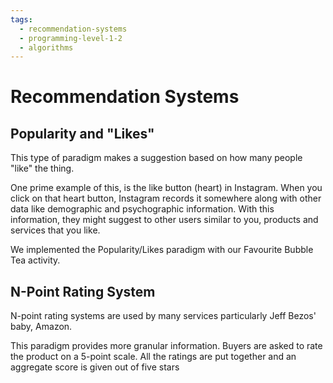```yaml
---
tags:
  - recommendation-systems
  - programming-level-1-2
  - algorithms
---
```

# Recommendation Systems

## Popularity and "Likes"

This type of paradigm makes a suggestion based on 
how many people "like" the thing.

One prime example of this, is the like button (heart) in 
Instagram. When you click on that heart button, Instagram
records it somewhere along with other data like demographic
and psychographic information. With this information,
they might suggest to other users similar to you, products
and services that you like.

We implemented the Popularity/Likes paradigm with our
Favourite Bubble Tea activity.

## N-Point Rating System

N-point rating systems are used by many services
particularly Jeff Bezos' baby, Amazon.

This paradigm provides more granular information.
Buyers are asked to rate the product on a 5-point
scale. All the ratings are put together and an
aggregate score is given out of five stars